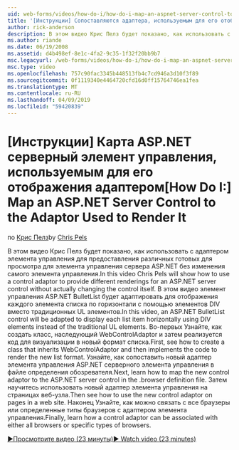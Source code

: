 ```yaml
---
uid: web-forms/videos/how-do-i/how-do-i-map-an-aspnet-server-control-to-the-adaptor-used-to-render-it
title: '[Инструкции] Сопоставляются адаптера, используемым для его отображения элемента управления сервера ASP.NET | Документация Майкрософт'
author: rick-anderson
description: В этом видео Крис Пелз будет показано, как использовать с адаптером элемента управления для предоставления различных готовых для просмотра для элемента управления сервера ASP.NET, не изменяя c...
ms.author: riande
ms.date: 06/19/2008
ms.assetid: d4b498ef-8e1c-4fa2-9c35-1f32f20bb9b7
msc.legacyurl: /web-forms/videos/how-do-i/how-do-i-map-an-aspnet-server-control-to-the-adaptor-used-to-render-it
msc.type: video
ms.openlocfilehash: 757c90fac3345b448513fb4c7cd946a3d10f3f89
ms.sourcegitcommit: 0f1119340e4464720cfd16d0ff15764746ea1fea
ms.translationtype: MT
ms.contentlocale: ru-RU
ms.lasthandoff: 04/09/2019
ms.locfileid: "59420839"
---
```

# <a name="how-do-i-map-an-aspnet-server-control-to-the-adaptor-used-to-render-it"></a><span data-ttu-id="7769a-103">[Инструкции] Карта ASP.NET серверный элемент управления, используемым для его отображения адаптером</span><span class="sxs-lookup"><span data-stu-id="7769a-103">[How Do I:] Map an ASP.NET Server Control to the Adaptor Used to Render It</span></span>

<span data-ttu-id="7769a-104">по [Крис Пелз](https://twitter.com/chrispels)</span><span class="sxs-lookup"><span data-stu-id="7769a-104">by [Chris Pels](https://twitter.com/chrispels)</span></span>

<span data-ttu-id="7769a-105">В этом видео Крис Пелз будет показано, как использовать с адаптером элемента управления для предоставления различных готовых для просмотра для элемента управления сервера ASP.NET без изменения самого элемента управления.</span><span class="sxs-lookup"><span data-stu-id="7769a-105">In this video Chris Pels will show how to use a control adaptor to provide different renderings for an ASP.NET server control without actually changing the control itself.</span></span> <span data-ttu-id="7769a-106">В этом видео элемент управления ASP.NET BulletList будет адаптировать для отображения каждого элемента списка по горизонтали с помощью элементов DIV вместо традиционных UL элементов.</span><span class="sxs-lookup"><span data-stu-id="7769a-106">In this video, an ASP.NET BulletList control will be adapted to display each list item horizontally using DIV elements instead of the traditional UL elements.</span></span> <span data-ttu-id="7769a-107">Во-первых Узнайте, как создать класс, наследующий WebControlAdaptor и затем реализуется код для визуализации в новый формат списка.</span><span class="sxs-lookup"><span data-stu-id="7769a-107">First, see how to create a class that inherits WebControlAdaptor and then implements the code to render the new list format.</span></span> <span data-ttu-id="7769a-108">Узнайте, как сопоставить новый адаптер элемента управления ASP.NET серверного элемента управления в файле определения обозревателя.</span><span class="sxs-lookup"><span data-stu-id="7769a-108">Next, learn how to map the new control adaptor to the ASP.NET server control in the .browser definition file.</span></span> <span data-ttu-id="7769a-109">Затем научитесь использовать новый адаптер элемента управления на страницах веб-узла.</span><span class="sxs-lookup"><span data-stu-id="7769a-109">Then see how to use the new control adaptor on pages in a web site.</span></span> <span data-ttu-id="7769a-110">Наконец Узнайте, как можно связать с все браузеры или определенные типы браузеров с адаптером элемента управления.</span><span class="sxs-lookup"><span data-stu-id="7769a-110">Finally, learn how a control adaptor can be associated with either all browsers or specific types of browsers.</span></span>

[<span data-ttu-id="7769a-111">&#9654;Просмотрите видео (23 минуты)</span><span class="sxs-lookup"><span data-stu-id="7769a-111">&#9654; Watch video (23 minutes)</span></span>](https://channel9.msdn.com/Blogs/ASP-NET-Site-Videos/how-do-i-map-an-aspnet-server-control-to-the-adaptor-used-to-render-it)
